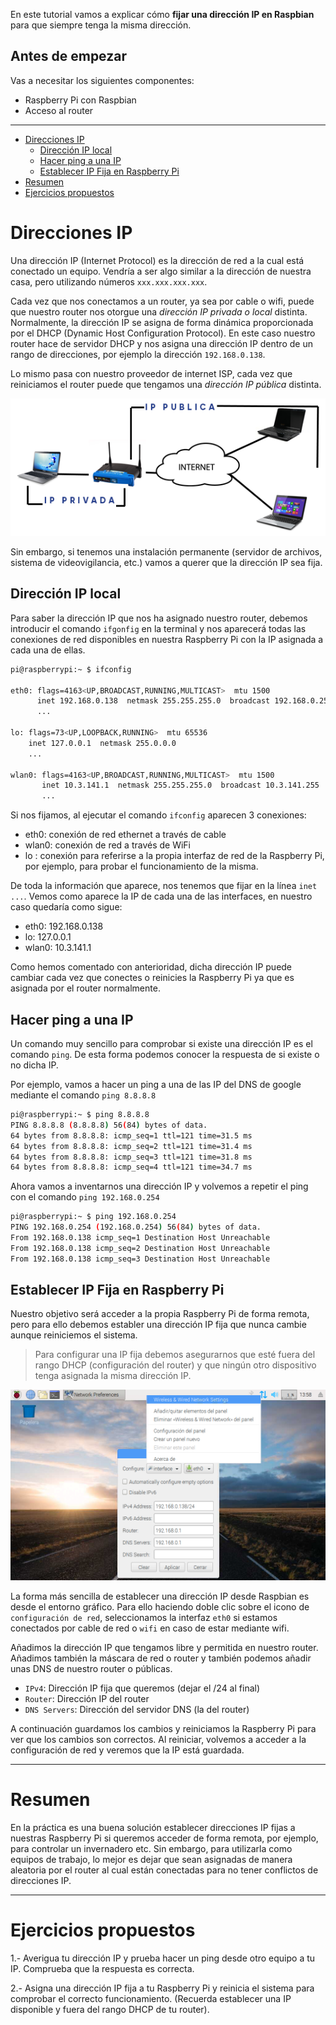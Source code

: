 En este tutorial vamos a explicar cómo **fijar una dirección IP en Raspbian** para que siempre tenga la misma dirección.

## Antes de empezar

Vas a necesitar los siguientes componentes:

- Raspberry Pi con Raspbian
- Acceso al router

<hr>

<div class="toc">

- [Direcciones IP](#direcciones-ip)
  - [Dirección IP local](#direcci%C3%B3n-ip-local)
  - [Hacer ping a una IP](#hacer-ping-a-una-ip)
  - [Establecer IP Fija en Raspberry Pi](#establecer-ip-fija-en-raspberry-pi)
- [Resumen](#resumen)
- [Ejercicios propuestos](#ejercicios-propuestos)

</div>



# Direcciones IP

Una dirección IP (Internet Protocol) es la dirección de red a la cual está conectado un equipo. Vendría a ser algo similar a la dirección de nuestra casa, pero utilizando números `xxx.xxx.xxx.xxx`. 

Cada vez que nos conectamos a un router, ya sea por cable o wifi, puede que nuestro router nos otorgue una *dirección IP privada o local* distinta. Normalmente, la dirección IP se asigna de forma dinámica proporcionada por el DHCP (Dynamic Host Configuration Protocol). En este caso nuestro router hace de servidor DHCP y nos asigna una dirección IP dentro de un rango de direcciones, por ejemplo la dirección `192.168.0.138`.

Lo mismo pasa con nuestro proveedor de internet ISP, cada vez que reiniciamos el router puede que tengamos una *dirección IP pública* distinta.

![](img/red.png)

Sin embargo, si tenemos una instalación permanente (servidor de archivos, sistema de videovigilancia, etc.) vamos a querer que la dirección IP sea fija.

## Dirección IP local

Para saber la dirección IP que nos ha asignado nuestro router, debemos introducir el comando `ifgonfig` en la terminal y nos aparecerá todas las conexiones de red disponibles en nuestra Raspberry Pi con la IP asignada a cada una de ellas.

```sh
pi@raspberrypi:~ $ ifconfig

eth0: flags=4163<UP,BROADCAST,RUNNING,MULTICAST>  mtu 1500
      inet 192.168.0.138  netmask 255.255.255.0  broadcast 192.168.0.255
      ...

lo: flags=73<UP,LOOPBACK,RUNNING>  mtu 65536
    inet 127.0.0.1  netmask 255.0.0.0
    ...

wlan0: flags=4163<UP,BROADCAST,RUNNING,MULTICAST>  mtu 1500
       inet 10.3.141.1  netmask 255.255.255.0  broadcast 10.3.141.255
       ...
```

Si nos fijamos, al ejecutar el comando `ifconfig` aparecen 3 conexiones:

- eth0: conexión de red ethernet a través de cable
- wlan0: conexión de red a través de WiFi
- lo : conexión para referirse a la propia interfaz de red de la Raspberry Pi, por ejemplo, para probar el funcionamiento de la misma.

De toda la información que aparece, nos tenemos que fijar en la línea `inet ...`. Vemos como aparece la IP de cada una de las interfaces, en nuestro caso quedaría como sigue:

- eth0: 192.168.0.138
- lo: 127.0.0.1
- wlan0: 10.3.141.1

Como hemos comentado con anterioridad, dicha dirección IP puede cambiar cada vez que conectes o reinicies la Raspberry Pi ya que es asignada por el router normalmente.

## Hacer ping a una IP

Un comando muy sencillo para comprobar si existe una dirección IP es el comando `ping`. De esta forma podemos conocer la respuesta de si existe o no dicha IP.

Por ejemplo, vamos a hacer un ping a una de las IP del DNS de google mediante el comando `ping 8.8.8.8`
```sh
pi@raspberrypi:~ $ ping 8.8.8.8
PING 8.8.8.8 (8.8.8.8) 56(84) bytes of data.
64 bytes from 8.8.8.8: icmp_seq=1 ttl=121 time=31.5 ms
64 bytes from 8.8.8.8: icmp_seq=2 ttl=121 time=31.4 ms
64 bytes from 8.8.8.8: icmp_seq=3 ttl=121 time=31.8 ms
64 bytes from 8.8.8.8: icmp_seq=4 ttl=121 time=34.7 ms

```

Ahora vamos a inventarnos una dirección IP y volvemos a repetir el ping con el comando `ping 192.168.0.254`

```sh
pi@raspberrypi:~ $ ping 192.168.0.254
PING 192.168.0.254 (192.168.0.254) 56(84) bytes of data.
From 192.168.0.138 icmp_seq=1 Destination Host Unreachable
From 192.168.0.138 icmp_seq=2 Destination Host Unreachable
From 192.168.0.138 icmp_seq=3 Destination Host Unreachable

```


## Establecer IP Fija en Raspberry Pi

Nuestro objetivo será acceder a la propia Raspberry Pi de forma remota, pero para ello debemos establer una dirección IP fija que nunca cambie aunque reiniciemos el sistema.

> Para configurar una IP fija debemos asegurarnos que esté fuera del rango DHCP (configuración del router) y que ningún otro dispositivo tenga asignada la misma dirección IP.

![](img/ip-fija.png)

La forma más sencilla de establecer una dirección IP desde Raspbian es desde el entorno gráfico. Para ello haciendo doble clic sobre el icono de `configuración de red`, seleccionamos la interfaz `eth0` si estamos conectados por cable de red o `wifi` en caso de estar mediante wifi.

Añadimos la dirección IP que tengamos libre y permitida en nuestro router. Añadimos también la máscara de red o router y también podemos añadir unas DNS de nuestro router o públicas.

- `IPv4`: Dirección IP fija que queremos (dejar el /24 al final)
- `Router`: Dirección IP del router
- `DNS Servers`: Dirección del servidor DNS (la del router)

A continuación guardamos los cambios y reiniciamos la Raspberry Pi para ver que los cambios son correctos. Al reiniciar, volvemos a acceder a la configuración de red y veremos que la IP está guardada.

---

# Resumen

En la práctica es una buena solución establecer direcciones IP fijas a nuestras Raspberry Pi si queremos acceder de forma remota, por ejemplo, para controlar un invernadero etc. Sin embargo, para utilizarla como equipos de trabajo, lo mejor es dejar que sean asignadas de manera aleatoria por el router al cual están conectadas para no tener conflictos de direcciones IP.

---

# Ejercicios propuestos

1.- Averigua tu dirección IP y prueba hacer un ping desde otro equipo a tu IP. Comprueba que la respuesta es correcta.

2.- Asigna una dirección IP fija a tu Raspberry Pi y reinicia el sistema para comprobar el correcto funcionamiento. (Recuerda establecer una IP disponible y fuera del rango DHCP de tu router).
